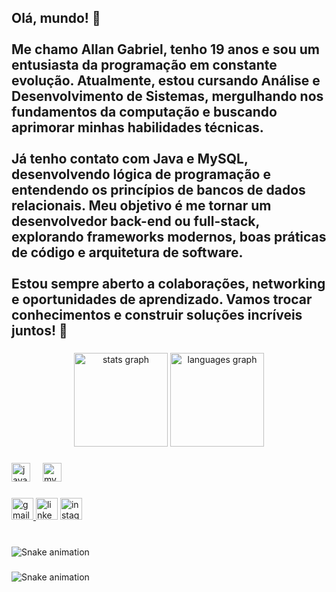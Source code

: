 <h2 align="left">Olá, mundo! 👋<br><br>Me chamo Allan Gabriel, tenho 19 anos e sou um entusiasta da programação em constante evolução. Atualmente, estou cursando Análise e Desenvolvimento de Sistemas, mergulhando nos fundamentos da computação e buscando aprimorar minhas habilidades técnicas.<br><br>Já tenho contato com Java e MySQL, desenvolvendo lógica de programação e entendendo os princípios de bancos de dados relacionais. Meu objetivo é me tornar um desenvolvedor back-end ou full-stack, explorando frameworks modernos, boas práticas de código e arquitetura de software.<br><br>Estou sempre aberto a colaborações, networking e oportunidades de aprendizado. Vamos trocar conhecimentos e construir soluções incríveis juntos! 🚀</h2>

###

<div align="center">
  <img src="https://github-readme-stats.vercel.app/api?username=aln14gabriel&hide_title=false&hide_rank=false&show_icons=true&include_all_commits=true&count_private=true&disable_animations=false&theme=dracula&locale=en&hide_border=false" height="150" alt="stats graph"  />
  <img src="https://github-readme-stats.vercel.app/api/top-langs?username=aln14gabriel&locale=en&hide_title=false&layout=compact&card_width=320&langs_count=5&theme=dracula&hide_border=false" height="150" alt="languages graph"  />
</div>

###

<div align="left">
  <img src="https://cdn.jsdelivr.net/gh/devicons/devicon/icons/java/java-original.svg" height="30" alt="java logo"  />
  <img width="12" />
  <img src="https://cdn.jsdelivr.net/gh/devicons/devicon/icons/mysql/mysql-original.svg" height="30" alt="mysql logo"  />
</div>

###

<div align="left">
  <a href="allangg536@gmail.com" target="_blank">
    <img src="https://img.shields.io/static/v1?message=Gmail&logo=gmail&label=&color=D14836&logoColor=white&labelColor=&style=for-the-badge" height="35" alt="gmail logo"  />
  </a>
  <img src="https://img.shields.io/static/v1?message=LinkedIn&logo=linkedin&label=&color=0077B5&logoColor=white&labelColor=&style=for-the-badge" height="35" alt="linkedin logo"  />
  <a href="https://www.instagram.com/aln14gabriel/" target="_blank">
    <img src="https://img.shields.io/static/v1?message=Instagram&logo=instagram&label=&color=E4405F&logoColor=white&labelColor=&style=for-the-badge" height="35" alt="instagram logo"  />
  </a>
</div>

###

<br clear="both">

<img src="https://raw.githubusercontent.com/aln14gabriel/aln14gabriel/output/snake.svg" alt="Snake animation" />

###

<img src="https://raw.githubusercontent.com/aln14gabriel/aln14gabriel/output/snake.svg" alt="Snake animation" />

###

